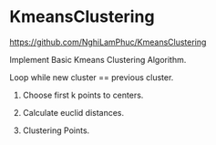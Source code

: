 # KmeansClustering
https://github.com/NghiLamPhuc/KmeansClustering

Implement Basic Kmeans Clustering Algorithm.

Loop while new cluster == previous cluster.

1. Choose first k points to centers.

2. Calculate euclid distances.

3. Clustering Points.

